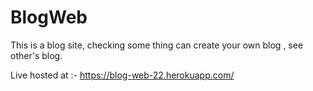 # BlogWeb

This is a blog site, checking some thing can create your own blog , see other's blog.

Live hosted at :- https://blog-web-22.herokuapp.com/
